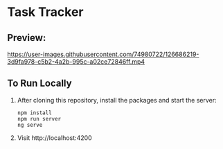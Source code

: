 
<h1>Task Tracker </h1>


<h2>Preview: </h2>

https://user-images.githubusercontent.com/74980722/126686219-3d9fa978-c5b2-4a2b-995c-a02ce72846ff.mp4


<h2> To Run Locally</h2>
<p>
<ol>
  <li>After cloning this repository, install the packages and start the server: </li>
 
  ```
  npm install
  npm run server
  ng serve
  ```
 <li>Visit http://localhost:4200  </li>

</ol>
</p>



